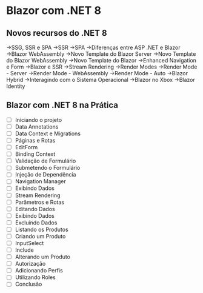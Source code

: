   # Blazor com .NET 8 
 ## Novos recursos do .NET 8 
 →SSG, SSR e SPA
 →SSR
 →SPA
 →Diferenças entre ASP .NET e Blazor
 →Blazor WebAssembly
 →Novo Template do Blazor Server
 →Novo Template do Blazor WebAssembly
 →Novo Template do Blazor
 →Enhanced Navigation e Form
 →Blazor e SSR
 →Stream Rendering
 →Render Modes
 →Render Mode - Server
 →Render Mode - WebAssembly
 →Render Mode - Auto
 →Blazor Hybrid
 →Interagindo com o Sistema Operacional
 →Blazor no Xbox
 →Blazor Identity

## Blazor com .NET 8 na Prática

 - [ ] Iniciando o projeto
 - [ ] Data Annotations
 - [ ] Data Context e Migrations
 - [ ] Páginas e Rotas
 - [ ] EditForm
 - [ ] Binding Context
 - [ ] Validação de Formulário
 - [ ] Submetendo o Formulário
 - [ ] Injeção de Dependência
 - [ ] Navigation Manager
 - [ ] Exibindo Dados
 - [ ] Stream Rendering
 - [ ] Parâmetros e Rotas
 - [ ] Editando Dados
 - [ ] Exibindo Dados
 - [ ] Excluindo Dados
 - [ ] Listando os Produtos
 - [ ] Criando um Produto
 - [ ] InputSelect
 - [ ] Include
 - [ ] Alterando um Produto
 - [ ] Autorização
 - [ ] Adicionando Perfis
 - [ ] Utilizando Roles
 - [ ] Conclusão
